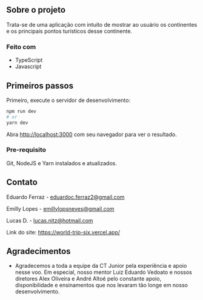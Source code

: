 <!-- ABOUT THE PROJECT -->
## Sobre o projeto

Trata-se de uma aplicação com intuito de mostrar ao usuário os continentes e os principais pontos turísticos desse
continente.

### Feito com

* TypeScript
* Javascript

## Primeiros passos

Primeiro, execute o servidor de desenvolvimento:

```bash
npm run dev
# or
yarn dev
```

Abra [http://localhost:3000](http://localhost:3000) com seu navegador para ver o resultado.

### Pre-requisito

Git, NodeJS e Yarn instalados e atualizados.

## Contato

Eduardo Ferraz - eduardoc.ferraz2@gmail.com

Emilly Lopes - emillylopsneves@gmail.com

Lucas D. - lucas.nitz@hotmail.com

Link do site: https://world-trip-six.vercel.app/

<!-- ACKNOWLEDGMENTS -->
## Agradecimentos

* Agradecemos a toda a equipe da CT Junior pela experiência e apoio nesse voo. Em especial, nosso mentor Luiz Eduardo Vedoato e  nossos diretores Alex Oliveira e André Altoé pelo constante apoio, disponibilidade e ensinamentos que nos levaram tão longe em nosso desenvolvimento.
